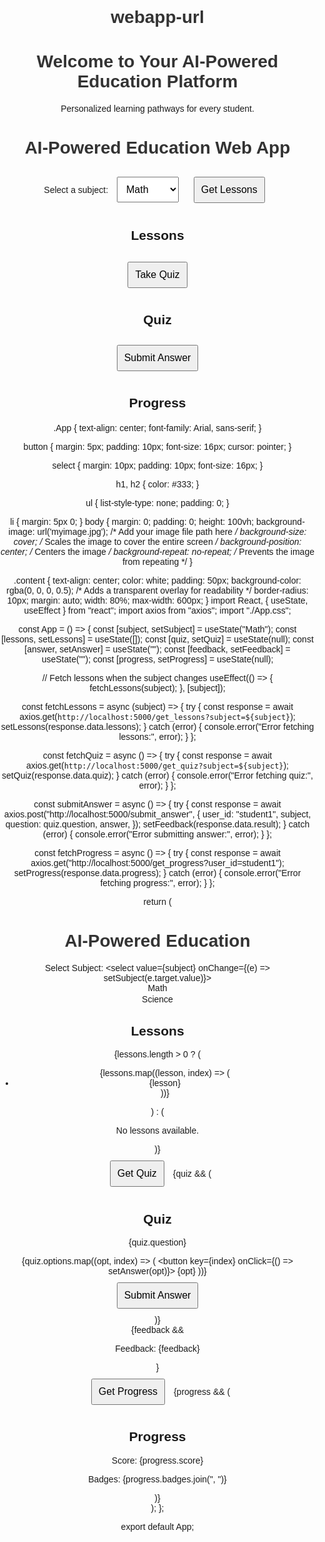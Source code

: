 # webapp-url
<!DOCTYPE html>
<html lang="en">
<head>
  <meta charset="UTF-8">
  <meta name="viewport" content="width=device-width, initial-scale=1.0">
  <title>AI-Powered Education</title>

<!DOCTYPE html>
<html lang="en">
<head>
  <meta charset="UTF-8">
  <meta name="viewport" content="width=device-width, initial-scale=1.0">
  <title>Background Image Example</title>
  <link rel="stylesheet" href="app.css">
</head>
<body>
  <div class="content">
    <h1>Welcome to Your AI-Powered Education Platform</h1>
    <p>Personalized learning pathways for every student.</p>
  </div>
</body>
</html>


  <style>
    body {
      font-family: Arial, sans-serif;
      text-align: center;
      margin: 0;
      padding: 0;
    }
    h1 {
      color: #333;
    }
    .section {
      margin: 20px auto;
    }
    select, button {
      padding: 10px;
      margin: 10px;
      font-size: 16px;
    }
  </style>
</head>
<body>
  <h1>AI-Powered Education Web App</h1>
  <div class="section">
    <label for="subject">Select a subject:</label>
    <select id="subject">
      <option value="Math">Math</option>
      <option value="Science">Science</option>
    </select>
    <button onclick="fetchLessons()">Get Lessons</button>
  </div>

  <div class="section" id="lessons-section">
    <h2>Lessons</h2>
    <ul id="lessons-list"></ul>
  </div>

  <div class="section">
    <button onclick="fetchQuiz()">Take Quiz</button>
    <div id="quiz-section">
      <h2>Quiz</h2>
      <p id="quiz-question"></p>
      <div id="quiz-options"></div>
      <button onclick="submitAnswer()">Submit Answer</button>
    </div>
  </div>

  <div class="section" id="progress-section">
    <h2>Progress</h2>
    <p id="progress-score"></p>
    <p id="progress-badges"></p>
  </div>

  <script>
    const fetchLessons = async () => {
      const subject = document.getElementById('subject').value;
      const response = await fetch(`/get_lessons?subject=${subject}`);
      const data = await response.json();
      const lessonsList = document.getElementById('lessons-list');
      lessonsList.innerHTML = data.lessons
        ? data.lessons.map(lesson => `<li>${lesson}</li>`).join('')
        : '<li>No lessons available</li>';
    };

    const fetchQuiz = async () => {
      const subject = document.getElementById('subject').value;
      const response = await fetch(`/get_quiz?subject=${subject}`);
      const data = await response.json();
      document.getElementById('quiz-question').innerText = data.quiz.question || '';
      document.getElementById('quiz-options').innerHTML = data.quiz.options
        ? data.quiz.options.map(option => `<button onclick="setAnswer('${option}')">${option}</button>`).join('')
        : 'No options available';
    };

    let selectedAnswer = '';
    const setAnswer = answer => {
      selectedAnswer = answer;
    };

    const submitAnswer = async () => {
      const subject = document.getElementById('subject').value;
      const response = await fetch('/submit_answer', {
        method: 'POST',
        headers: {
          'Content-Type': 'application/json'
        },
        body: JSON.stringify({ subject, answer: selectedAnswer })
      });
      const data = await response.json();
      document.getElementById('progress-score').innerText = `Score: ${data.progress.score}`;
      document.getElementById('progress-badges').innerText = `Badges: ${data.progress.badges.join(', ')}`;
      alert(data.result);
    };
  </script>
</body>
</html>
.App {
    text-align: center;
    font-family: Arial, sans-serif;
  }
  
  button {
    margin: 5px;
    padding: 10px;
    font-size: 16px;
    cursor: pointer;
  }
  
  select {
    margin: 10px;
    padding: 10px;
    font-size: 16px;
  }
  
  h1, h2 {
    color: #333;
  }
  
  ul {
    list-style-type: none;
    padding: 0;
  }
  
  li {
    margin: 5px 0;
  }
  body {
    margin: 0;
    padding: 0;
    height: 100vh;
    background-image: url('myimage.jpg'); /* Add your image file path here */
    background-size: cover; /* Scales the image to cover the entire screen */
    background-position: center; /* Centers the image */
    background-repeat: no-repeat; /* Prevents the image from repeating */
  }
  
  .content {
    text-align: center;
    color: white;
    padding: 50px;
    background-color: rgba(0, 0, 0, 0.5); /* Adds a transparent overlay for readability */
    border-radius: 10px;
    margin: auto;
    width: 80%;
    max-width: 600px;
  }
  import React, { useState, useEffect } from "react";
import axios from "axios";
import "./App.css";

const App = () => {
  const [subject, setSubject] = useState("Math");
  const [lessons, setLessons] = useState([]);
  const [quiz, setQuiz] = useState(null);
  const [answer, setAnswer] = useState("");
  const [feedback, setFeedback] = useState("");
  const [progress, setProgress] = useState(null);

  // Fetch lessons when the subject changes
  useEffect(() => {
    fetchLessons(subject);
  }, [subject]);

  const fetchLessons = async (subject) => {
    try {
      const response = await axios.get(`http://localhost:5000/get_lessons?subject=${subject}`);
      setLessons(response.data.lessons);
    } catch (error) {
      console.error("Error fetching lessons:", error);
    }
  };

  const fetchQuiz = async () => {
    try {
      const response = await axios.get(`http://localhost:5000/get_quiz?subject=${subject}`);
      setQuiz(response.data.quiz);
    } catch (error) {
      console.error("Error fetching quiz:", error);
    }
  };

  const submitAnswer = async () => {
    try {
      const response = await axios.post("http://localhost:5000/submit_answer", {
        user_id: "student1",
        subject,
        question: quiz.question,
        answer,
      });
      setFeedback(response.data.result);
    } catch (error) {
      console.error("Error submitting answer:", error);
    }
  };

  const fetchProgress = async () => {
    try {
      const response = await axios.get("http://localhost:5000/get_progress?user_id=student1");
      setProgress(response.data.progress);
    } catch (error) {
      console.error("Error fetching progress:", error);
    }
  };

  return (
    <div className="App">
      <h1>AI-Powered Education</h1>
      <div>
        <label>Select Subject: </label>
        <select value={subject} onChange={(e) => setSubject(e.target.value)}>
          <option value="Math">Math</option>
          <option value="Science">Science</option>
        </select>
      </div>
      <div>
        <h2>Lessons</h2>
        {lessons.length > 0 ? (
          <ul>
            {lessons.map((lesson, index) => (
              <li key={index}>{lesson}</li>
            ))}
          </ul>
        ) : (
          <p>No lessons available.</p>
        )}
      </div>
      <div>
        <button onClick={fetchQuiz}>Get Quiz</button>
        {quiz && (
          <div>
            <h2>Quiz</h2>
            <p>{quiz.question}</p>
            <div>
              {quiz.options.map((opt, index) => (
                <button key={index} onClick={() => setAnswer(opt)}>
                  {opt}
                </button>
              ))}
            </div>
            <button onClick={submitAnswer}>Submit Answer</button>
          </div>
        )}
      </div>
      {feedback && <p>Feedback: {feedback}</p>}
      <div>
        <button onClick={fetchProgress}>Get Progress</button>
        {progress && (
          <div>
            <h2>Progress</h2>
            <p>Score: {progress.score}</p>
            <p>Badges: {progress.badges.join(", ")}</p>
          </div>
        )}
      </div>
    </div>
  );
};

export default App;
